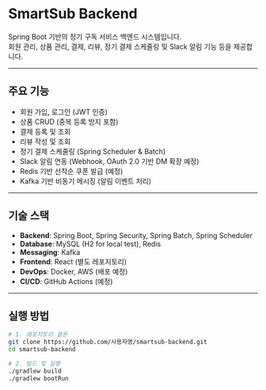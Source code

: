 # SmartSub Backend

Spring Boot 기반의 정기 구독 서비스 백엔드 시스템입니다.  
회원 관리, 상품 관리, 결제, 리뷰, 정기 결제 스케줄링 및 Slack 알림 기능 등을 제공합니다.

---

## 주요 기능
- 회원 가입, 로그인 (JWT 인증)
- 상품 CRUD (중복 등록 방지 포함)
- 결제 등록 및 조회
- 리뷰 작성 및 조회
- 정기 결제 스케줄링 (Spring Scheduler & Batch)
- Slack 알림 연동 (Webhook, OAuth 2.0 기반 DM 확장 예정)
- Redis 기반 선착순 쿠폰 발급 (예정)
- Kafka 기반 비동기 메시징 (알림 이벤트 처리)

---

## 기술 스택
- **Backend**: Spring Boot, Spring Security, Spring Batch, Spring Scheduler
- **Database**: MySQL (H2 for local test), Redis
- **Messaging**: Kafka
- **Frontend**: React (별도 레포지토리)
- **DevOps**: Docker, AWS (배포 예정)
- **CI/CD**: GitHub Actions (예정)

---

## 실행 방법
```bash
# 1. 레포지토리 클론
git clone https://github.com/사용자명/smartsub-backend.git
cd smartsub-backend

# 2. 빌드 및 실행
./gradlew build
./gradlew bootRun
